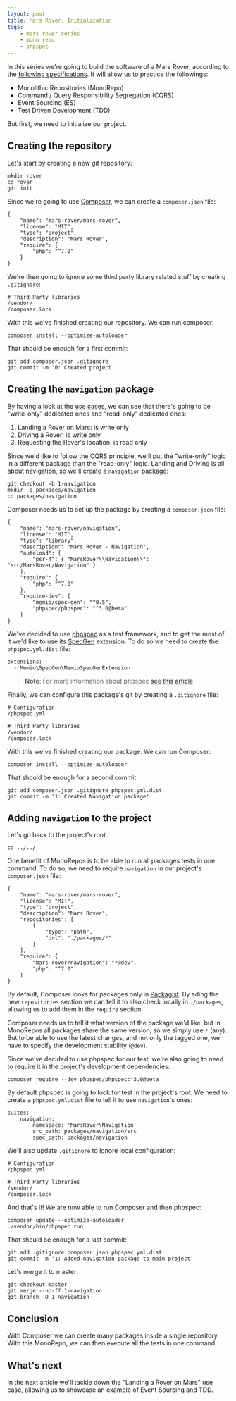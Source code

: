 ```yaml
---
layout: post
title: Mars Rover, Initialization
tags:
    - mars rover series
    - mono repo
    - phpspec
---
```


In this series we're going to build the software of a Mars Rover, according to
the [following specifications](/2016/06/15/mars-rover-introduction.html).
It will allow us to practice the followings:

* Monolithic Repositories (MonoRepo)
* Command / Query Responsibility Segregation (CQRS)
* Event Sourcing (ES)
* Test Driven Development (TDD)

But first, we need to initialize our project.

## Creating the repository

Let's start by creating a new git repository:

```
mkdir rover
cd rover
git init
```

Since we're going to use [Composer](https://getcomposer.org/), we can create
a `composer.json` file:

```
{
    "name": "mars-rover/mars-rover",
    "license": "MIT",
    "type": "project",
    "description": "Mars Rover",
    "require": {
        "php": "^7.0"
    }
}
```

We're then going to ignore some third party library related stuff by
creating `.gitignore`:

```
# Third Party libraries
/vendor/
/composer.lock
```

With this we've finished creating our repository. We can run composer:

```
composer install --optimize-autoloader
```

That should be enough for a first commit:

```
git add composer.json .gitignore
git commit -m '0: Created project'
```

## Creating the `navigation` package

By having a look at the [use cases](/2016/06/15/mars-rover-introduction.html#identifying-use-cases),
we can see that there's going to be "write-only" dedicated ones and "read-only"
dedicated ones:

1. Landing a Rover on Mars: is write only
2. Driving a Rover: is write only
3. Requesting the Rover's location: is read only

Since we'd like to follow the CQRS principle, we'll put the "write-only"
logic in a different package than the "read-only" logic. Landing and Driving
is all about navigation, so we'll create a `navigation` package:

```
git checkout -b 1-navigation
mkdir -p packages/navigation
cd packages/navigation
```

Composer needs us to set up the package by creating a `composer.json` file:

```
{
    "name": "mars-rover/navigation",
    "license": "MIT",
    "type": "library",
    "description": "Mars Rover - Navigation",
    "autoload": {
        "psr-4": { "MarsRover\\Navigation\\": "src/MarsRover/Navigation" }
    },
    "require": {
        "php": "^7.0"
    },
    "require-dev": {
        "memio/spec-gen": "^0.5",
        "phpspec/phpspec": "^3.0@beta"
    }
}
```

We've decided to use [phpspec](http://phpspec.net/) as a test framework, and
to get the most of it we'd like to use its [SpecGen](http://memio.github.io/spec-gen)
extension. To do so we need to create the `phpspec.yml.dist` file:

```
extensions:
  - Memio\SpecGen\MemioSpecGenExtension
```

> **Note**: For more information about phpspec
> [see this article](/2015/08/03/phpspec).

Finally, we can configure this package's git by creating a `.gitignore` file:

```
# Configuration
/phpspec.yml

# Third Party libraries
/vendor/
/composer.lock
```

With this we've finished creating our package. We can run Composer:

```
composer install --optimize-autoloader
```

That should be enough for a second commit:

```
git add composer.json .gitignore phpspec.yml.dist
git commit -m '1: Created Navigation package'
```

## Adding `navigation` to the project

Let's go back to the project's root:

```
cd ../../
```

One benefit of MonoRepos is to be able to run all packages tests in one
command. To do so, we need to require `navigation` in our project's
`composer.json` file:

```
{
    "name": "mars-rover/mars-rover",
    "license": "MIT",
    "type": "project",
    "description": "Mars Rover",
    "repositories": [
        {
            "type": "path",
            "url": "./packages/*"
        }
    ],
    "require": {
        "mars-rover/navigation": "*@dev",
        "php": "^7.0"
    }
}
```

By default, Composer looks for packages only in [Packagist](https://packagist.org/).
By ading the new `repositories` section we can tell it to also check locally
in `./packages`, allowing us to add them in the `require` section.

Composer needs us to tell it what version of the package we'd like, but in
MonoRepos all packages share the same version, so we simply use `*` (any).
But to be able to use the latest changes, and not only the tagged one, we
have to specify the development stability (`@dev`).

Since we've decided to use phpspec for our test, we're also going to need to
require it in the project's development dependencies:

```
composer require --dev phpspec/phpspec:^3.0@beta
```

By default phpspec is going to look for test in the project's root. We need to
create a `phpspec.yml.dist` file to tell it to use `navigation`'s ones:

```
suites:
    navigation:
        namespace: 'MarsRover\Navigation'
        src_path: packages/navigation/src
        spec_path: packages/navigation
```

We'll also update `.gitignore` to ignore local configuration:

```
# Configuration
/phpspec.yml

# Third Party libraries
/vendor/
/composer.lock
```

And that's it! We are now able to run Composer and then phpspec:

```
composer update --optimize-autoloader
./vendor/bin/phpspec run
```

That should be enough for a last commit:

```
git add .gitignore composer.json phpspec.yml.dist
git commit -m '1: Added navigation package to main project'
```

Let's merge it to master:

```
git checkout master
git merge --no-ff 1-navigation
git branch -D 1-navigation
```

## Conclusion

With Composer we can create many packages inside a single repository. With this
MonoRepo, we can then execute all the tests in one command.

## What's next

In the next article we'll tackle down the "Landing a Rover on Mars" use case,
allowing us to showcase an example of Event Sourcing and TDD.
